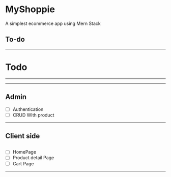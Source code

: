 # MyShoppie
A simplest ecommerce app using Mern Stack

## To-do

---
# Todo
---
---
## Admin
- [ ] Authentication
- [ ] CRUD WIth product

---
## Client side
##
- [ ] HomePage
- [ ] Product detail Page
- [ ] Cart Page

---
